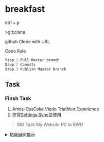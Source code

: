 # breakfast

ctrl + p

&gt;git:clone

github Clone with URL

Code Rule

```JavaScript
Step.1 Pull Master branch
Step.2 Commits
Step.3 Publish Master branch
```

## Task

### Finsh Task

1. Amos-CssCoke Viedo Triathlon Experience
2. 研究[Settings Sync](https://marketplace.visualstudio.com/items?itemName=Shan.code-settings-sync)並使用

> BIG Task My Website PC to RWD

<details>
<summary>點我展開提示</summary>

![IMAGE](https://www.likejapan.com/wp-content/uploads/2019/03/D1n210NU4AEZUsv.jpg-large-1024x576.jpg)

</details>